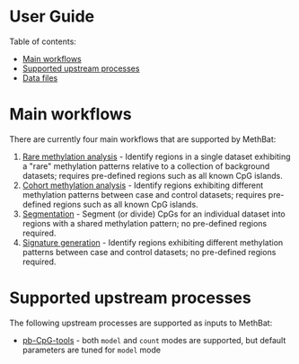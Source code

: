 # User Guide
Table of contents:

* [Main workflows](#main-workflows)
* [Supported upstream processes](#supported-upstream-processes)
* [Data files](../data/)

# Main workflows
There are currently four main workflows that are supported by MethBat: 
1. [Rare methylation analysis](./profile_guide.md#rare-methylation-analysis) - Identify regions in a single dataset exhibiting a "rare" methylation patterns relative to a collection of background datasets; requires pre-defined regions such as all known CpG islands.
2. [Cohort methylation analysis](./profile_guide.md#cohort-methylation-analysis) - Identify regions exhibiting different methylation patterns between case and control datasets; requires pre-defined regions such as all known CpG islands.
3. [Segmentation](./segmentation_guide.md) - Segment (or divide) CpGs for an individual dataset into regions with a shared methylation pattern; no pre-defined regions required.
4. [Signature generation](./signature_guide.md) - Identify regions exhibiting different methylation patterns between case and control datasets; no pre-defined regions required.

# Supported upstream processes
The following upstream processes are supported as inputs to MethBat:

* [pb-CpG-tools](https://github.com/PacificBiosciences/pb-CpG-tools) - both `model` and `count` modes are supported, but default parameters are tuned for `model` mode
